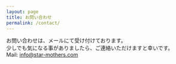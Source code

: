 ```yaml
---
layout: page
title: お問い合わせ
permalink: /contact/
---
```

 
お問い合わせは、メールにて受け付けております。  
少しでも気になる事がありましたら、ご連絡いただけますと幸いです。  
Mail: info@star-mothers.com

